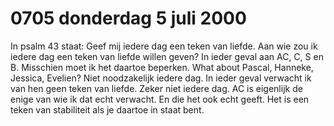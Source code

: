 # 0705 donderdag 5 juli 2000
In psalm 43 staat: Geef mij iedere dag een teken van liefde. Aan wie zou ik iedere dag een teken van liefde willen geven? In ieder geval aan AC, C, S en B. Misschien moet ik het daartoe beperken. What about Pascal, Hanneke, Jessica, Evelien? Niet noodzakelijk iedere dag. In ieder geval verwacht ik van hen geen teken van liefde. Zeker niet iedere dag. AC is eigenlijk de enige van wie ik dat echt verwacht. En die het ook echt geeft. Het is een teken van stabiliteit als je daartoe in staat bent. 
